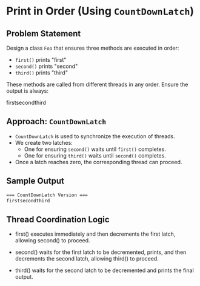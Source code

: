 # Print in Order (Using `CountDownLatch`)

## Problem Statement
Design a class `Foo` that ensures three methods are executed in order:
- `first()` prints "first"
- `second()` prints "second"
- `third()` prints "third"

These methods are called from different threads in any order. Ensure the output is always:

firstsecondthird


## Approach: `CountDownLatch`

- `CountDownLatch` is used to synchronize the execution of threads.
- We create two latches:
    - One for ensuring `second()` waits until `first()` completes.
    - One for ensuring `third()` waits until `second()` completes.
- Once a latch reaches zero, the corresponding thread can proceed.

## Sample Output
```bash
=== CountDownLatch Version ===
firstsecondthird
```

## Thread Coordination Logic
- first() executes immediately and then decrements the first latch, allowing second() to proceed.

- second() waits for the first latch to be decremented, prints, and then decrements the second latch, allowing third() to proceed.

- third() waits for the second latch to be decremented and prints the final output.